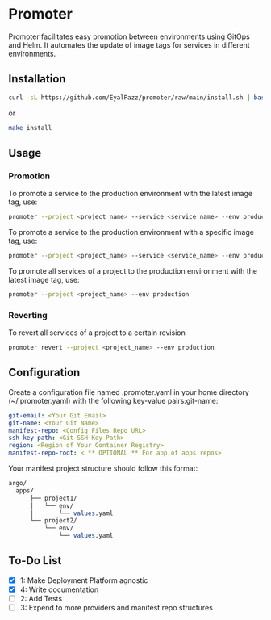 # Promoter

Promoter facilitates easy promotion between environments using GitOps and Helm. It automates the update of image tags for services in different environments.

## Installation

```bash
curl -sL https://github.com/EyalPazz/promoter/raw/main/install.sh | bash
```

or

```bash
make install
```

## Usage

### Promotion

To promote a service to the production environment with the latest image tag, use:

```bash
promoter --project <project_name> --service <service_name> --env production
```

To promote a service to the production environment with a specific image tag, use:

```bash
promoter --project <project_name> --service <service_name> --env production
```

To promote all services of a project to the production environment with the latest image tag, use:

```bash
promoter --project <project_name> --env production
```

### Reverting

To revert all services of a project to a certain revision

```bash
promoter revert --project <project_name> --env production
```

## Configuration

Create a configuration file named .promoter.yaml in your home directory (~/.promoter.yaml) with the following key-value pairs:git-name: <Your Git Username>

```yaml
git-email: <Your Git Email>
git-name: <Your Git Name>
manifest-repo: <Config Files Repo URL>
ssh-key-path: <Git SSH Key Path>
region: <Region of Your Container Registry>
manifest-repo-root: < ** OPTIONAL ** For app of apps repos>
```

Your manifest project structure should follow this format:

```perl
argo/
  apps/
      ├── project1/
      │   └── env/
      │       └── values.yaml
      └── project2/
          └── env/
              └── values.yaml
```

## To-Do List

- [x] 1: Make Deployment Platform agnostic
- [x] 4: Write documentation
- [ ] 2: Add Tests
- [ ] 3: Expend to more providers and manifest repo structures
